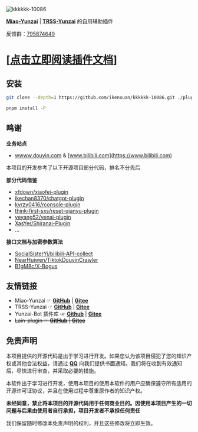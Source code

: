 ![kkkkkk-10086](https://socialify.git.ci/ikenxuan/kkkkkk-10086/image?font=Inter&forks=1&issues=1&language=1&name=1&owner=1&pattern=Plus&pulls=1&stargazers=1&theme=Auto)

[**Miao-Yunzai**](https://github.com/yoimiya-kokomi/Miao-Yunzai) | [**TRSS-Yunzai**](https://github.com/TimeRainStarSky/Yunzai) 的自用辅助插件

反馈群：[795874649](http://qm.qq.com/cgi-bin/qm/qr?_wv=1027&k=S8y6baEcSkO6TEO5kEdfgmJhz79Oxdw5&authKey=ficWQytHGz3KIv5i0HpGbEeMBpABBXfjEMYRzo3ZwMV%2B0Y5mq8cC0Yxbczfa904H&noverify=0&group_code=795874649)

# [[点击立即阅读插件文档](https://ikenxuan.github.io/kkkkkk-10086/)]

## 安装

```sh
git clone --depth=1 https://github.com/ikenxuan/kkkkkk-10086.git ./plugins/kkkkkk-10086/
```

```sh
pnpm install -P
```

## 鸣谢

**业务站点**

- [wwww.douyin.com](https://www.douyin.com) & [www.bilibili.com](https://www.bilibili.com)

本项目的开发参考了以下开源项目部分代码，排名不分先后

**部分代码借鉴**

- [xfdown/xiaofei-plugin](https://gitee.com/xfdown/xiaofei-plugin)
- [ikechan8370/chatgpt-plugin](https://github.com/ikechan8370/chatgpt-plugin)
- [kyrzy0416/rconsole-plugin](https://gitee.com/kyrzy0416/rconsole-plugin)
- [think-first-sxs/reset-qianyu-plugin](https://gitee.com/think-first-sxs/reset-qianyu-plugin)
- [yeyang52/yenai-plugin](https://github.com/yeyang52/yenai-plugin)
- [XasYer/Shiranai-Plugin](https://github.com/XasYer/Shiranai-Plugin)
- ...

**接口文档与加密参数算法**

- [SocialSisterYi/bilibili-API-collect](https://github.com/SocialSisterYi/bilibili-API-collect)
- [NearHuiwen/TiktokDouyinCrawler](https://github.com/NearHuiwen/TiktokDouyinCrawler)
- [B1gM8c/X-Bogus](https://github.com/B1gM8c/X-Bogus)

## 友情链接

- Miao-Yunzai ☞ [**GitHub**](https://github.com/yoimiya-kokomi/Miao-Yunzai) | [**Gitee**](https://gitee.com/yoimiya-kokomi/Miao-Yunzai)
- TRSS-Yunzai ☞ [**GitHub**](https://github.com/TimeRainStarSky/Yunzai) | [**Gitee**](https://gitee.com/TimeRainStarSky/Yunzai)
- Yunzai-Bot 插件库 ☞ [**Github**](https://github.com/yhArcadia/Yunzai-Bot-plugins-index) | [**Gitee**](https://gitee.com/yhArcadia/Yunzai-Bot-plugins-index)
- ~~Lain-plugin ☞ [**GitHub**](https://github.com/Loli-Lain/Lain-plugin) | [**Gitee**](https://gitee.com/Zyy955/Lain-plugin)~~

## 免责声明

本项目提供的开源代码是出于学习进行开发。如果您认为该项目侵犯了您的知识产权或其他合法权益，请通过 **[QQ](https://qm.qq.com/q/k6Up32hdWE)** 向我们提供书面通知。我们将在收到有效通知后，尽快进行审查，并采取必要的措施。

本软件出于学习进行开发，使用本项目的使用本软件的用户应确保遵守所有适用的开源许可证协议，并且在使用过程中尊重原作者的知识产权。

**未经同意，禁止将本项目的开源代码用于任何商业目的。因使用本项目产生的一切问题与后果由使用者自行承担，项目开发者不承担任何责任**

我们保留随时修改本免责声明的权利，并且这些修改将立即生效。
